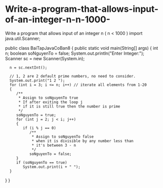 # Write-a-program-that-allows-input-of-an-integer-n-n-1000-
Write a program that allows input of an integer n ( n &lt; 1000 )
import java.util.Scanner;

public class BaiTapJavaCoBan8 {
   public static void main(String[] args)
   {
      int n;
      boolean soNguyenTo = false;
      System.out.println("Enter Integer:");
      Scanner sc = new Scanner(System.in);

      n = sc.nextInt();

      // 1, 2 are 2 default prime numbers, no need to consider.
      System.out.print("1 2 ");
      for (int i = 3; i <= n; i++) // iterate all elements from 1-20
      {
         /**
          * Assign to soNguyenTo true
          * If after exiting the loop j
          * if it is still true then the number is prime
          */
         soNguyenTo = true;
         for (int j = 2; j < i; j++)
         {
            if (i % j == 0)
               /**
                * Assign to soNguyenTo false
                * when it is divisible by any number less than
                * it's between 3 - n
                */
               soNguyenTo = false;
         }
         if (soNguyenTo == true)
            System.out.print(i + " ");
      }
   }
}
